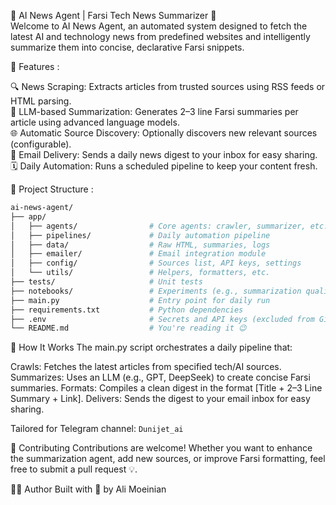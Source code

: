 🤖 AI News Agent | Farsi Tech News Summarizer 📡 <br>
Welcome to AI News Agent, an automated system designed to fetch the latest AI and technology news from predefined websites and intelligently summarize them into concise, declarative Farsi snippets.

📌 Features : <br>

🔍 News Scraping: Extracts articles from trusted sources using RSS feeds or HTML parsing. <br>
🧠 LLM-based Summarization: Generates 2–3 line Farsi summaries per article using advanced language models. <br>
🌐 Automatic Source Discovery: Optionally discovers new relevant sources (configurable). <br>
💌 Email Delivery: Sends a daily news digest to your inbox for easy sharing. <br>
🗓️ Daily Automation: Runs a scheduled pipeline to keep your content fresh. <br>


📁 Project Structure :
``` bash
ai-news-agent/
├── app/
│   ├── agents/                # Core agents: crawler, summarizer, etc.
│   ├── pipelines/             # Daily automation pipeline
│   ├── data/                  # Raw HTML, summaries, logs
│   ├── emailer/               # Email integration module
│   ├── config/                # Sources list, API keys, settings
│   └── utils/                 # Helpers, formatters, etc.
├── tests/                     # Unit tests
├── notebooks/                 # Experiments (e.g., summarization quality)
├── main.py                    # Entry point for daily run
├── requirements.txt           # Python dependencies
├── .env                       # Secrets and API keys (excluded from Git)
└── README.md                  # You're reading it 😉
```

🧠 How It Works
The main.py script orchestrates a daily pipeline that:

Crawls: Fetches the latest articles from specified tech/AI sources.
Summarizes: Uses an LLM (e.g., GPT, DeepSeek) to create concise Farsi summaries.
Formats: Compiles a clean digest in the format [Title + 2–3 Line Summary + Link].
Delivers: Sends the digest to your email inbox for easy sharing.

Tailored for Telegram channel: `Dunijet_ai` 

🤝 Contributing
Contributions are welcome! Whether you want to enhance the summarization agent, add new sources, or improve Farsi formatting, feel free to submit a pull request 💡.


👨‍💻 Author
Built with 💜 by Ali Moeinian

